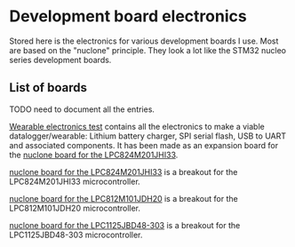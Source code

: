 # Development board electronics
Stored here is the electronics for various development boards I use. Most are based on the "nuclone" principle. They look a lot like the STM32 nucleo series development boards.
## List of boards
TODO need to document all the entries.

[Wearable electronics test](https://github.com/Squantor/squantorDevelBoards/tree/master/electronics/nuclone_LPC824M201JHI33_expansion_wearable/README.md) contains all the electronics to make a viable datalogger/wearable: Lithium battery charger, SPI serial flash, USB to UART and associated components. It has been made as an expansion board for the [nuclone board for the LPC824M201JHI33](https://github.com/Squantor/squantorDevelBoards/tree/master/electronics/nuclone_LPC824M201JHI33/README.md).

[nuclone board for the LPC824M201JHI33](https://github.com/Squantor/squantorDevelBoards/tree/master/electronics/nuclone_LPC824M201JHI33/README.md) is a breakout for the LPC824M201JHI33 microcontroller.

[nuclone board for the LPC812M101JDH20](https://github.com/Squantor/squantorDevelBoards/tree/master/electronics/nuclone_LPC812M101JDH20/README.md) is a breakout for the LPC812M101JDH20 microcontroller.

[nuclone board for the LPC1125JBD48-303](https://github.com/Squantor/squantorDevelBoards/tree/master/electronics/nuclone_LPC1125JBD48-303/README.md) is a breakout for the LPC1125JBD48-303 microcontroller.
